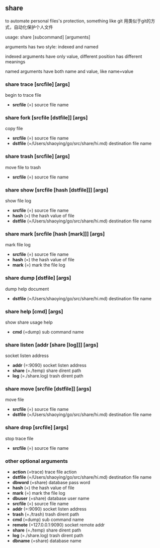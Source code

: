 ## share
to automate personal files's protection, something like git 用类似于git的方式，自动化保护个人文件

usage: share [subcommand] [arguments]

arguments has two style: indexed and named

indexed arguments have only value, different position has different meanings

named arguments have both name and value, like name=value

### share trace [srcfile] [args] 
begin to trace file

* **srcfile** (=) source file name

### share fork [srcfile [dstfile]] [args] 
copy file 

* **srcfile** (=) source file name
* **dstfile** (=/Users/shaoying/go/src/share/hi.md) destination file name

### share trash [srcfile] [args] 
move file to trash

* **srcfile** (=) source file name

### share show [srcfile [hash [dstfile]]] [args] 
show file log

* **srcfile** (=) source file name
* **hash** (=) the hash value of file
* **dstfile** (=/Users/shaoying/go/src/share/hi.md) destination file name

### share mark [srcfile [hash [mark]]] [args] 
mark file log

* **srcfile** (=) source file name
* **hash** (=) the hash value of file
* **mark** (=) mark the file log

### share dump [dstfile] [args] 
dump help document

* **dstfile** (=/Users/shaoying/go/src/share/hi.md) destination file name

### share help [cmd] [args] 
show share usage help

* **cmd** (=dump) sub command name

### share listen [addr [share [log]]] [args] 
socket listen address

* **addr** (=:9090) socket listen address
* **share** (=./temp) share dirent path
* **log** (=./share.log) trash dirent path

### share move [srcfile [dstfile]] [args] 
move file 

* **srcfile** (=) source file name
* **dstfile** (=/Users/shaoying/go/src/share/hi.md) destination file name

### share drop [srcfile] [args] 
stop trace file

* **srcfile** (=) source file name

### other optional arguments

* **action** (=trace) trace file action
* **dstfile** (=/Users/shaoying/go/src/share/hi.md) destination file name
* **dbword** (=share) database pass word
* **hash** (=) the hash value of file
* **mark** (=) mark the file log
* **dbuser** (=share) database user name
* **srcfile** (=) source file name
* **addr** (=:9090) socket listen address
* **trash** (=./trash) trash dirent path
* **cmd** (=dump) sub command name
* **remote** (=127.0.0.1:9090) socket remote addr
* **share** (=./temp) share dirent path
* **log** (=./share.log) trash dirent path
* **dbname** (=share) database name
